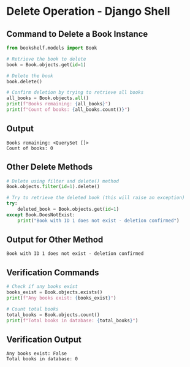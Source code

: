 # Delete Operation - Django Shell

## Command to Delete a Book Instance

```python
from bookshelf.models import Book

# Retrieve the book to delete
book = Book.objects.get(id=1)

# Delete the book
book.delete()

# Confirm deletion by trying to retrieve all books
all_books = Book.objects.all()
print(f"Books remaining: {all_books}")
print(f"Count of books: {all_books.count()}")
```

## Output

```
Books remaining: <QuerySet []>
Count of books: 0
```

## Other Delete Methods

```python
# Delete using filter and delete() method
Book.objects.filter(id=1).delete()

# Try to retrieve the deleted book (this will raise an exception)
try:
    deleted_book = Book.objects.get(id=1)
except Book.DoesNotExist:
    print("Book with ID 1 does not exist - deletion confirmed")
```

## Output for Other Method

```
Book with ID 1 does not exist - deletion confirmed
```

## Verification Commands

```python
# Check if any books exist
books_exist = Book.objects.exists()
print(f"Any books exist: {books_exist}")

# Count total books
total_books = Book.objects.count()
print(f"Total books in database: {total_books}")
```

## Verification Output

```
Any books exist: False
Total books in database: 0
```
